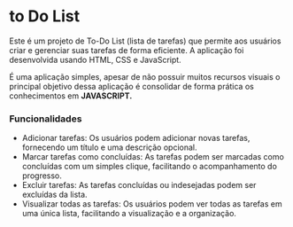 # to Do List

<p>Este é um projeto de To-Do List (lista de tarefas) que permite aos usuários criar e gerenciar suas tarefas de forma eficiente. A aplicação foi desenvolvida 
usando HTML, CSS e JavaScript.</p>

<p>É uma aplicação simples, apesar de não possuir muitos recursos visuais o principal objetivo dessa aplicação é consolidar de forma prática os conhecimentos 
em <strong>JAVASCRIPT.</strong></p>

<h3>Funcionalidades</h3>
  
<ul>
  <li>Adicionar tarefas: Os usuários podem adicionar novas tarefas, fornecendo um título e uma descrição opcional.</li>
  <li>Marcar tarefas como concluídas: As tarefas podem ser marcadas como concluídas com um simples clique, facilitando o acompanhamento do progresso.</li>
  <li>Excluir tarefas: As tarefas concluídas ou indesejadas podem ser excluídas da lista.</li>
  <li>Visualizar todas as tarefas: Os usuários podem ver todas as tarefas em uma única lista, facilitando a visualização e a organização.</li>
</ul>
